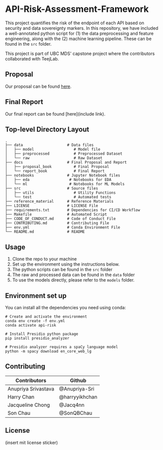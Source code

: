 # API-Risk-Assessment-Framework
This project quantifies the risk of the endpoint of each API based on security and data sovereignty markers. In this repository, we have included a well-annotated python script for (1) the data preprocessing and feature engineering, along with the (2) machine learning pipeline. These can be found in the `src` folder. 

This project is part of UBC MDS' capstone project where the contributors collaborated with TeejLab.

## Proposal

Our proposal can be found [here](https://github.com/teejlab/API-Risk-Assessment-Framework/blob/main/docs/report_book/_build/pdf/book.pdf).

## Final Report
Our final report can be found [here](include link). 

## Top-level Directory Layout
    .
    ├── data                    # Data files
    │   ├── model                  # Model file
    │   ├── preprocessed           # Preprocessed Dataset
    │   └── raw                    # Raw Dataset
    ├── docs                    # Final Proposal and Report
    │   ├── proposal_book          # Final Proposal
    │   └── report_book            # Final Report
    ├── notebooks               # Jupyter Notebook files 
    │   ├── eda                  # Notebooks for EDA
    │   └── ml                   # Notebooks for ML Models
    ├── src                     # Source files
    │   ├── utils                  # Utility Functions
    │   └── test                   # Automated tests
    ├── reference_material      # Reference Materials
    ├── LICENSE                 # LICENSE File
    ├── requirements.txt        # Dependencies for CI/CD Workflow
    ├── Makefile                # Automated Script
    ├── CODE_OF_CONDUCT.md      # Code of Conduct File
    ├── CONTRIBUTING.md         # Contributing File
    ├── env.yml                 # Conda Environment File
    └── README.md               # README

## Usage
1. Clone the repo to your machine
2. Set up the environment using the instructions below.
3. The python scripts can be found in the `src` folder
4. The raw and processed data can be found in the `data` folder
5. To use the models directly, please refer to the `models` folder.

## Environment set up
You can install all the dependencies you need using conda:
```
# Create and activate the environment
conda env create -f env.yml
conda activate api-risk

# Install Presidio python package
pip install presidio_analyzer

# Presidio analyzer requires a spaCy language model
python -m spacy download en_core_web_lg
```
## Contributing

| Contributors         | Github                |
|----------------------|-----------------------|
| Anupriya Srivastava  | \@Anupriya-Sri        |
| Harry Chan           | \@harryyikhchan       |
| Jacqueline Chong     | \@Jacq4nn             |
| Son Chau             | \@SonQBChau           |

## License
(insert mit license sticker)